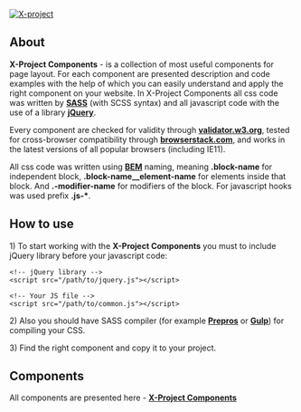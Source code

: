 <p>
	<a href="https://inkogn1to.github.io/x-project-components/index.html"><img src="https://raw.githubusercontent.com/inkogn1to/x-project-components/master/logo.jpg" alt="X-project "></a>
</p>

<h2>About</h2>

<p><strong>X-Project Components</strong> - is a collection of most useful components for page layout. For each component are presented description and code examples with the help of which you can easily understand and apply the right component on your website. In X-Project Components all css code was written by <strong><a href="https://sass-lang.com/" target="_blank">SASS</a></strong> (with SCSS syntax) and all javascript code with the use of a library <strong><a href="https://jquery.com/" target="_blank">jQuery</a></strong>.</p>
<p>Every component are checked for validity through <strong><a href="https://validator.w3.org/" target="_blank">validator.w3.org</a></strong>, tested for сross-browser compatibility through <a href="https://www.browserstack.com" target="_blank"><strong>browserstack.com</strong></a>, and works in the latest versions of all popular browsers (including IE11).</p>
<p>All css code was written using <strong><a href="https://en.bem.info/" target="_blank">BEM</a></strong> naming, meaning <strong>.block-name</strong> for independent block, <strong>.block-name__element-name</strong> for elements inside that block. And <strong>.-modifier-name</strong> for modifiers of the block. For javascript hooks was used prefix <strong>.js-*</strong>.</p>

<h2>How to use</h2>

<p>1) To start working with the <strong>X-Project Components</strong> you must to include jQuery library before your javascript code:</p>

```
<!-- jQuery library -->
<script src="/path/to/jquery.js"></script>

<!-- Your JS file -->
<script src="/path/to/common.js"></script>
```

<p>2) Also you should have SASS compiler (for example <a href="https://prepros.io/"><strong>Prepros</strong></a> or <a href="https://gulpjs.com/"><strong>Gulp</strong></a>) for compiling your CSS.</p>

<p>3) Find the right component and copy it to your project.</p>

<h2>Components</h2>

<p>All components are presented here - <a href="https://inkogn1to.github.io/x-project-components/index.html"><strong>X-Project Components</strong></a></p>
